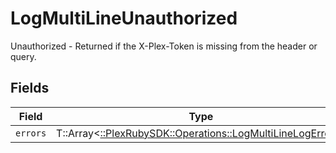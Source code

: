 # LogMultiLineUnauthorized

Unauthorized - Returned if the X-Plex-Token is missing from the header or query.


## Fields

| Field                                                                                                          | Type                                                                                                           | Required                                                                                                       | Description                                                                                                    |
| -------------------------------------------------------------------------------------------------------------- | -------------------------------------------------------------------------------------------------------------- | -------------------------------------------------------------------------------------------------------------- | -------------------------------------------------------------------------------------------------------------- |
| `errors`                                                                                                       | T::Array<[::PlexRubySDK::Operations::LogMultiLineLogErrors](../../models/operations/logmultilinelogerrors.md)> | :heavy_minus_sign:                                                                                             | N/A                                                                                                            |